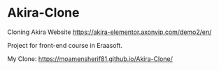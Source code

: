 # Akira-Clone
Cloning Akira Website https://akira-elementor.axonvip.com/demo2/en/

Project for front-end course in Eraasoft.

My Clone: https://moamensherif81.github.io/Akira-Clone/
